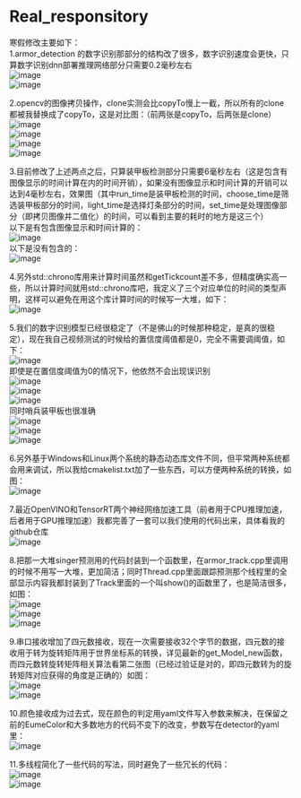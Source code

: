 # Real_responsitory
寒假修改主要如下：<br>
1.armor_detection 的数字识别那部分的结构改了很多，数字识别速度会更快，只算数字识别dnn部署推理网络部分只需要0.2毫秒左右<br>
![image](https://user-images.githubusercontent.com/84974759/219947253-0c37e9e1-d8e7-4cca-ab0f-c888c783c64b.png)<br>
![image](https://user-images.githubusercontent.com/84974759/219947269-b91f131d-13e6-4f4d-9c41-995f7ee4398f.png)<br>


2.opencv的图像拷贝操作，clone实测会比copyTo慢上一截，所以所有的clone都被我替换成了copyTo，这是对比图：（前两张是copyTo，后两张是clone）<br>
![image](https://user-images.githubusercontent.com/84974759/219947346-ea34263b-cc2f-440e-91c0-4cd45e1eba2e.png)<br>
![image](https://user-images.githubusercontent.com/84974759/219947354-5a995b87-0373-47c2-9d2e-b16bddb05d85.png)<br>
![image](https://user-images.githubusercontent.com/84974759/219947403-b1483dfd-a9a6-40f8-9382-462b6e76331d.png)<br>
![image](https://user-images.githubusercontent.com/84974759/219947406-1a32f4d0-caaf-43e3-bf69-61bf43327c20.png)<br>


3.目前修改了上述两点之后，只算装甲板检测部分只需要6毫秒左右（这是包含有图像显示的时间计算在内的时间开销），如果没有图像显示和时间计算的开销可以达到4毫秒左右，效果图（其中run_time是装甲板检测的时间，choose_time是筛选装甲板部分的时间，light_time是选择灯条部分的时间，set_time是处理图像部分（即拷贝图像并二值化）的时间，可以看到主要的耗时的地方是这三个）<br>
以下是有包含图像显示和时间计算的：<br>
![image](https://user-images.githubusercontent.com/84974759/219947714-000dabcd-4563-4cdc-a92e-7773973943b2.png)<br>
以下是没有包含的：<br>
![image](https://user-images.githubusercontent.com/84974759/219947965-10779ace-2854-4be9-ace5-6624c8081021.png)<br>


4.另外std::chrono库用来计算时间虽然和getTickcount差不多，但精度确实高一些，所以计算时间就用std::chrono库吧，我定义了三个对应单位的时间的类型声明，这样可以避免在用这个库计算时间的时候写一大堆，如下：<br>
![image](https://user-images.githubusercontent.com/84974759/219948116-bb4c6933-d974-4cab-a073-81a13b1486d5.png)<br>


5.我们的数字识别模型已经很稳定了（不是佛山的时候那种稳定，是真的很稳定），现在我自己视频测试的时候给的置信度阈值都是0，完全不需要调阈值，如下：<br>
![image](https://user-images.githubusercontent.com/84974759/219948264-5297a0ab-b756-41d8-93b0-2c56bbf02239.png)<br>
即使是在置信度阈值为0的情况下，他依然不会出现误识别<br>
![image](https://user-images.githubusercontent.com/84974759/219948478-d2eab7fe-1cf9-47d6-a69d-615fc8fec313.png)<br>
![image](https://user-images.githubusercontent.com/84974759/219948491-f553c0b7-669d-4cec-9af9-2ab9875eda60.png)<br>
![image](https://user-images.githubusercontent.com/84974759/219948558-0ee46e3f-efc4-457d-a940-1385564caaf0.png)<br>
同时哨兵装甲板也很准确<br>
![image](https://user-images.githubusercontent.com/84974759/219948626-a68ece31-d066-4eaf-a800-f23f069f846e.png)<br>
![image](https://user-images.githubusercontent.com/84974759/219948652-122f47df-2e7a-4009-9b16-11fb8d4f6188.png)<br>
![image](https://user-images.githubusercontent.com/84974759/219948688-1bb7b808-e1e7-47b4-b0e1-d17411bee9de.png)<br>


6.另外基于Windows和Linux两个系统的静态动态库文件不同，但平常两种系统都会用来调试，所以我给cmakelist.txt加了一些东西，可以方便两种系统的转换，如图：<br>
![image](https://user-images.githubusercontent.com/84974759/219948839-27324bd9-385d-4283-8e79-791178ed8c51.png)<br>


7.最近OpenVINO和TensorRT两个神经网络加速工具（前者用于CPU推理加速，后者用于GPU推理加速）我都完善了一套可以我们使用的代码出来，具体看我的github仓库<br>
![image](https://user-images.githubusercontent.com/84974759/219949135-c8ee88ef-e409-412c-a0bb-38e6d0f07215.png)<br>


8.把那一大堆singer预测用的代码封装到一个函数里，在armor_track.cpp里调用的时候不用写一大堆，更加简洁；同时Thread.cpp里面跟踪预测那个线程里的全部显示内容我都封装到了Track里面的一个叫show()的函数里了，也是简洁很多，如图：<br>
![image](https://user-images.githubusercontent.com/84974759/219956108-20922e96-3fb5-4488-8b88-3b92e6768192.png)<br>
![image](https://user-images.githubusercontent.com/84974759/219956127-8781a5c8-4f83-496a-9208-a5145c267dee.png)<br>
![image](https://user-images.githubusercontent.com/84974759/219956149-4c64ebdd-0de7-4f33-91fd-02da73804824.png)<br>


9.串口接收增加了四元数接收，现在一次需要接收32个字节的数据，四元数的接收用于转为旋转矩阵用于世界坐标系的转换，详见最新的get_Model_new函数，而四元数转旋转矩阵相关算法看第二张图（已经过验证是对的，即四元数转为的旋转矩阵对应获得的角度是正确的）如图：<br>
![image](https://user-images.githubusercontent.com/84974759/220103873-090b8160-c06d-49ba-b5be-dc31eeb71238.png)<br>
![image](https://user-images.githubusercontent.com/84974759/220571910-13f39d09-7229-4cf6-8506-3e669aac70bd.png)<br>


10.颜色接收成为过去式，现在颜色的判定用yaml文件写入参数来解决，在保留之前的EumeColor和大多数地方的代码不变下的改变，参数写在detector的yaml里：<br>
![image](https://user-images.githubusercontent.com/84974759/220104796-0a8c82d0-2ad3-4e14-931d-2197f2546d37.png)<br>


11.多线程简化了一些代码的写法，同时避免了一些冗长的代码：<br>
![image](https://user-images.githubusercontent.com/84974759/220105153-c6175482-3a15-4908-a02e-e93097842c32.png)<br>
![image](https://user-images.githubusercontent.com/84974759/220105256-cca21c00-2bba-4c26-ae87-04380fd49712.png)<br>







